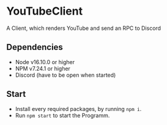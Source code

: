 # YouTubeClient
A Client, which renders YouTube and send an RPC to Discord
## Dependencies
* Node v16.10.0 or higher
* NPM v7.24.1 or higher
* Discord (have to be open when started)
## Start
* Install every required packages, by running `npm i`.
* Run `npm start` to start the Programm.
